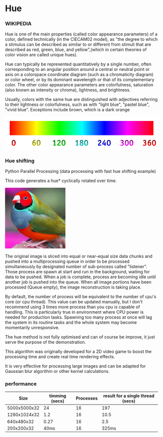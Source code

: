 # Hue

### WIKIPEDIA

Hue is one of the main properties (called color appearance parameters) of a color, defined technically (in the CIECAM02 model), 
as "the degree to which a stimulus can be described as similar to or different from stimuli that are described as red, 
green, blue, and yellow",(which in certain theories of color vision are called unique hues). 

Hue can typically be represented quantitatively by a single number, often corresponding to an angular position around a central or neutral point or axis on a colorspace coordinate diagram (such as a chromaticity diagram) or color wheel, 
or by its dominant wavelength or that of its complementary color. The other color appearance parameters are colorfulness,
saturation (also known as intensity or chroma), lightness, and brightness.

Usually, colors with the same hue are distinguished with adjectives referring to their lightness or colorfulness, 
such as with "light blue", "pastel blue", "vivid blue". Exceptions include brown, which is a dark orange

![alt text](https://github.com/hamrazsheikhi/Python-Repo/blob/main/HueShift-master/hue1.png)

### Hue shifting 

Python Parallel Processing (data processing with fast hue shifting example)

This code generates a hue* cyclically rotated over time.

![alt text](https://github.com/hamrazsheikhi/Python-Repo/blob/main/HueShift-master/Hue.png)

The original image is sliced into equal or near-equal size data chunks and pushed into
a multiprocessing queue in order to be processed simultaneously by designated number
of sub-process called "listener". 
Those process are spawn at start and run in the background, waiting for data to be pushed.
When a job is complete, process are becoming idle until another job is pushed into the queue.
When all image portions have been processed (Queue empty), the image reconstruction is taking place.

By default, the number of process will be equivalent to the number of cpu's core (or cpu thread).
This value can be updated manually, but I don't recommend using 3 times more process than you cpu
is capable of handling. This is particularly true in environment where CPU power is needed for production tasks.
Spawning too many process at once will lag the system in its routine tasks and the whole system may become
momentarily unresponsive.

The hue method is not fully optimised and can of course be improve,
it just serve the purpose of the demonstration.

This algorithm was originally developed for a 2D video game to boost the processing time
and create real time rendering effects.

It is very effective for processing large images and can be adapted for Gaussian blur algorithm or other kernel calculations.

### performance
Size           | timming (secs)| Processes | result for a single thread (secs)
---------------|---------------|-----------|-----------------------------------------------------
5000x5000x32   |   24          |     16    | 197
1280x1024x32   |   1.2         |     16    | 10.5 
640x480x32     |   0.27        |     16    | 2.5
200x200x32     |   40ms        |     16    | 325ms 
